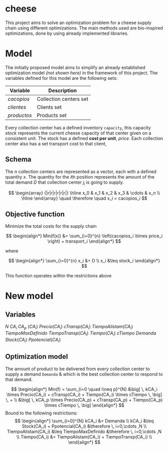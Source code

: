 # cheese
This project aims to solve an optimization problem for a cheese supply chain using different optimizations.
The main methods used are bio-inspired optimizations, done by using already implemented libraries.

# Model
The initially proposed model aims to simplify an already established optimization model *(not shown here)* in the framework of this project.
The variables defined for this model are the following sets:

| **Variable** | **Description**        |
|--------------|------------------------|
| $cacopios$   | Collection centers set |
| $clientes$   | Clients set            |
| $productos$  | Products set           |

Every collection center has a defined inventory `capacity`, this capacity $` stock `$ represents the current cheese capacity of that center given on a consistent unit.
The stock has a defined **cost per unit**, $` price `$.
Each collection center also has a set transport cost to that client,  

## Schema
The $` n `$ collection centers are represented as a vector, each with a defined quantity $` x `$.
The quantity for the $`i`$th position represents the amount of the total demand $` D `$ that collection center $` j_i `$ is going to supply.

$$
\begin{array} {|r|r|r|r|r|r|}
    \hline x_0 & x_1 & x_2 & x_3 & \cdots & x_n \\
    \hline
\end{array}
\quad \therefore \quad x_i = cacopios_i
$$

## Objective function
Minimize the total costs for the supply chain

$$
\begin{align*}
Min(f(x)) &= \sum_{i=0}^{n} \left(cacopios_i \times price_i \right) + transport_i 
\end{align*}
$$

where

$$
\begin{align*}
\sum_{i=0}^{n} x_i &= D \\
x_i &\leq stock_i
\end{align*}
$$

This function operates within the restrictions above

# New model 
## Variables
$`N`$
$`CA_i`$
$`CA_p`$
$`(CA_i)`$
$`Precio(CA_i)`$
$`cTransp(CA_i)`$
$`TiempoAlistam(CA_i)`$
$`TiempoMaxDefinido`$
$`TiempoTransp(CA_i)`$
$`Tiempo(CA_i)`$
$`cTiempo`$
$`Demanda`$
$`Stock(CA_i)`$
$`Ppotencial(CA_i)`$

## Optimization model
The amount of product to be delivered from every collection center to supply a demand `Demanda`
& which is the best collection center to respond to that demand.

$$
\begin{align*}
    Min(f) = \sum_{i=0 \quad i\neq p}^{N} &\big[ \, kCA_i \times Precio(CA_i) + cTransp(CA_i) + Tiempo(CA_i) \times cTiempo \, \big] \, + \\
    &\big[ \, kCA_p \times Precio(CA_p) + cTransp(CA_p) + Tiempo(CA_p) \times cTiempo \, \big]
\end{align*}
$$
Bound to the following restrictions:
$$
\begin{align*}
    \sum_{i=0}^{N} kCA_i &= Demanda \\
    kCA_i &\leq Stock(CA_i) + Ppotencial(CA_i) &\therefore \, i=0,\cdots ,N \\
    TiempoAlistam(CA_i) &\leq TiempoMaxDefinido &\therefore \, i=0,\cdots ,N \\
    Tiempo(CA_i) &= TiempoAlistam(CA_i) + TiempoTransp(CA_i) \\
\end{align*}
$$
